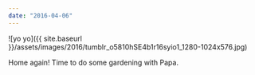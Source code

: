 ```yaml
---
date: "2016-04-06"
---
```


![yo yo]({{ site.baseurl }}/assets/images/2016/tumblr_o5810hSE4b1r16syio1_1280-1024x576.jpg)

Home again! Time to do some gardening with Papa.
